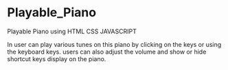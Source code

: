 # Playable_Piano

Playable Piano using HTML CSS JAVASCRIPT

In user can play various tunes on this piano by clicking on the keys or using the keyboard keys. users can also adjust the volume and show or hide shortcut keys display on the piano.

